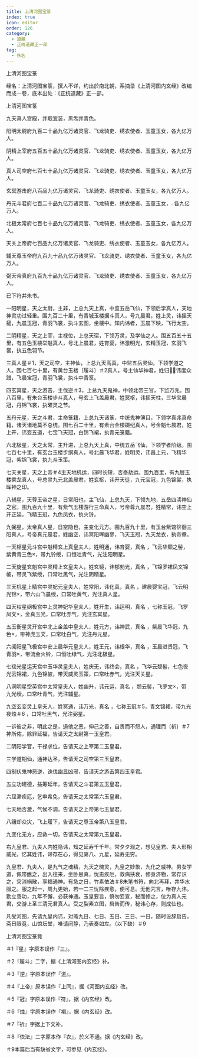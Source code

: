 ```yaml
---
title: 上清河图宝箓
index: true
icon: editor
order: 126
category:
  - 道藏
  - 正统道藏正一部
tag:
  - 佚名
---
```


上清河图宝箓  

经名：上清河图宝箓，撰人不详，约出於南北朝，系摘录《上清河图内玄经》改编而成一卷，底本出处：《正统道藏》正一部。  

上清河图宝箓  

九天真人宫殿，并取宜装，黑炁并青色。  

阳明太尉府九百二十品九亿万诸灵官、飞龙骑吏、绣衣使者、玉童玉女，各九亿万人。  

阴精上宰府五百五十品九亿万诸灵官、飞龙骑吏、绣衣使者、玉童玉女，各九亿万人。  

真人司空府七百七十品九亿万诸灵官、飞龙骑吏、绣衣使者、玉童玉女，各九亿万人。  

玄冥游击府八百品九亿万诸灵官、飞龙骑吏、绣衣使者、玉童玉女，各九亿万人。  

丹元斗君府七百二十品九亿万诸灵官、飞龙骑吏、绣衣使者、玉童玉女，. 各九亿万人。  

北极太常府七百七十品九亿万诸灵官、飞龙骑吏、绣衣使者、玉童玉女，各九亿万人。  

天关上帝府七百品九亿万诸灵官、飞龙骑吏、绣衣使者、玉童玉女，各九亿万人。  

辅天尊玉帝府九百九十品九亿万诸灵官、飞龙骑吏、绣衣使者、玉童玉女，各九亿万人。  

弼天帝真府九百九十品九亿万诸灵官、飞龙骑吏、绣衣使者、玉童玉女，各九亿万人。  

已下符并朱书。  

一阳明星，天之太尉，主非，上总九天上真，中监五岳飞仙，下领后学真人，天地神灵功过轻重。围九百二十里，有青城玉楼据斗真人，号九晨君，姓上灵，讳摇天槌，九晨玉冠，青羽飞裳，执斗玄图，坐楼中。知内讳者，玉晨下映，飞行太空。  

二阴精星，天之上宰，主禄位，上总天宿，下领万灵，及学仙之人。围五百五十五里，有五色玉楼举魁真人，号北上晨君，姓育婴，讳激明光，玄精玉冠，玄羽飞裳，执五色羽节。  

三真人星＃1，天之司空，主神仙，上总九天高真，中监五岳灵仙，下领学道之人。围七百七十里，有黄台玉楼〔履斗〕＃2真人，号主仙华神君，姓归，讳度众踖，飞晨宝冠，青羽飞裳，执斗中青箓。  

四玄冥星，天之游击，主伐逆＃3，上总九天鬼神，中领北帝三官，下监万兆。围八百里，有朱台玉楼步斗真人，号玄上飞盖晨君，姓冥枢，讳摇天柱，三华宝晨冠，丹锦飞裳，执曜灵之节。  

五丹元星，天之斗君，主命箓籍，上总九天诸箓，中统鬼神簿目，下领学真兆真命籍，诸天诸地莫不总统。围七百二十里，有素台金楼蹑纪真人，号金魁七晨君，姓上开，讳变五道，七宝飞天冠，白锦飞裙，执青元箓籍。  

六北极星，天之太常，主升进，上总九天上真，中统五岳飞仙，下领学者阶级。围七百七十里，有玄台玉楼步纲真人，号北晨飞华君，姓明灵，讳昌上元，飞精华冠，紫锦飞裳，执九斗玉策。  

七天关星，天之上帝＃4主天地机运，四时长短，否泰劫运。围九百里，有九层玉楼乘龙真人，号总灵九元北盖晨君，姓玄枢，讳开天徒，九元宝冠，九色锦裳，执晖神之印。  

八辅星，天尊玉帝之星，日常阳也，主飞仙，上总九天，下领九地，五岳四渎神仙之官。围九百九十里，有紫气玉楼游行三命真人，号帝尊九晨君，姓精常，讳空上开正延，飞精玉冠，九色凤衣，执火铃。  

九弼星，太帝真人星，日空隐也，主变化元方。围九百九十里，有玉台紫馆徘徊三阳真人，号帝真元晨君，姓幽空，讳冥阳晖幽寥，飞天玉冠，九天龙衣，执帝章。  

一天枢星元斗宫中魁精玄上真皇夫人，姓明通，讳育婴，真名 ，飞云华颓之髻，紫黄青三色，带九铃绶，口恒吐青气，光注阳明星。  

二天旋星玄魁宫中灵精上玄皇夫人，姓玄镜，讳郁勃光，真名 ，飞锦罗裙凤文锦帔，带灵飞紫绶，口常吐黑气，光注阴精星。  

三天机星上精宫中灵妃元皇夫人，姓常阳，讳化真，真名 ，建晨婴宝冠，飞云明光锦，带六山飞晨绶，口常吐黄气，光注真人星。  

四天权星纲极宫中上灵神妃华皇夫人，姓开生，讳运明，真名 ，七称玉冠，飞罗凤文，金真玉光，口常吐赤气，光注玄冥星。  

五玉衡星灵开宫中北上金盖中皇夫人，姓元方，讳神武，真名 ，紫晨飞华冠，九色，带神虎玉文，口常吐白气，光注丹元星。  

六阅阳星飞极宫中安上晨华元皇夫人，姓王元，讳根华，真名 ，玉晨进贤冠，飞青羽，带流金火铃，口恒吐绿气，光注北极星。  

七瑶光星运天宫中玉华灵皇夫人，姓庆无，讳终会，真名 ，飞华云颓髻，七色夜光云锦裙，九色锦帔，带天威灵玉策，口常吐赤气，光注天关星。  

八洞明星空英宫中太常皇夫人，姓幽升，讳元运，真名 ，颓云髻，飞罗文，带    九光绶，口常吐青气，光注辅星。  

九空玄变灵上皇夫人，姓冥通，讳万光，真名 ，七称玉冠＃5，青文锦裙，带九光夜烛＃6 ，口常吐黑气，光注弼星。  

一诉彼之非，明此之是，遏他之恶，伸己之善，自责而不怨人，通理而〔祈〕＃7神所佑，除罪延福，告请天之太尉第一玉皇君。  

二阴阳学官，干禄求位，告请天之上宰第二玉皇君。  

三学道期仙，通神达圣，告请天之司空第三玉皇君。  

四制伏鬼神恶逆，诛伐幽显凶邪，告请天之游击第四玉皇君。  

五立功建德，益筹延年，告请天之斗君第五玉皇君。  

六屈滞疾厄，乞申希免，告请天之太常第六玉皇君。  

七天地否激，气候不调，告请天之上帝第七玉皇君。  

八禳却众灾，飞上履下，告请天之尊玉帝第八玉皇君。  

九变化无方，应救一切，告请天之太常第九玉皇君。  

右九皇君、九夫人内姓隐讳，知之延寿千千年。常夕夕观之，想见皇君、夫人形相威光，忆其姓讳，谛存在心，得见第八、九星，延寿无穷。  

九皇君、九夫人，是九气之魂精，九天之魄灵，九皇之妙象，九化之威神。男女学道，佩带醮之，出入往来，坐卧思真，忧恚疾厄，救病扶衰，修身济物，常存识之，灾消祸散，享福通神。有急之日，竹素依法＃8朱笔书符，向北再拜，井华水服之。服之起一，周九更始，若一二三忧除疾愈，便可息。无他咒言，唯存九讳。勤立善功，九年不懈，必获神通。玉皇要旨，慎勿妄宣，秘而修之，位为真人元君，交游上圣三清元君真人。受之裂素立图，启告而传，秘讳心存，则成仙也。  

凡受河图，先请九皇内讳，对斋九日、七日、五日、三日、一日，随时设辞启告，斋日限竟，山馆坛堂，唯请闭静，乃表奏如左。（以下缺）＃9  

上清河图宝箓竟  

＃1『星』字原本误作『三』。  

＃2『履斗』二字，据《上清河图内玄经》补。  

＃3『逆』字原本误作『道』。  

＃4『上帝』原本误作『上同』，据《河图内玄经》改。  

＃5『冠』字原本误作『符』，据《内玄经》改。  

＃6『烛』字原本误作『褐』，据《内玄经》改。  

＃7『祈』字据上下文补。  

＃8『依法』二字原本作『衣』，於义不通。据《内玄经》改。  

＃9本篇后当有缺省文字，可参见《内玄经》。  
